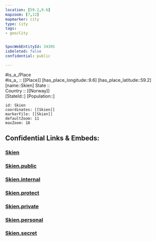 ```yaml
---
location: [59.2,9.6] 
mapzoom: [7,12] 
mapmarker: city 
type: City
tags:
- geo/City


SpocWebEntityId: 34305
isDeleted: false
confidential: public

---
```

#is_a_/Place  
#is_a_ :: [[Place]] 
[has_place_longitude::9.6] 
[has_place_latitude::59.2] 
[name::Skien] 
State ::  
Country :: [[Norway]]  
[StateId::] 
[Population::] 



```leaflet
id: Skien
coordinates: [[Skien]] 
markerFile: [[Skien]] 
defaultZoom: 11 
maxZoom: 18
```


## Confidential Links & Embeds: 

### [Skien](/_Standards/Earth/Continent/Europe/Europe~North/Norway/Counties~Norway/Telemark/City/Skien.md) 

### [Skien.public](/_public/Earth/Continent/Europe/Europe~North/Norway/Counties~Norway/Telemark/City/Skien.public.md) 

### [Skien.internal](/_internal/Earth/Continent/Europe/Europe~North/Norway/Counties~Norway/Telemark/City/Skien.internal.md) 

### [Skien.protect](/_protect/Earth/Continent/Europe/Europe~North/Norway/Counties~Norway/Telemark/City/Skien.protect.md) 

### [Skien.private](/_private/Earth/Continent/Europe/Europe~North/Norway/Counties~Norway/Telemark/City/Skien.private.md) 

### [Skien.personal](/_personal/Earth/Continent/Europe/Europe~North/Norway/Counties~Norway/Telemark/City/Skien.personal.md) 

### [Skien.secret](/_secret/Earth/Continent/Europe/Europe~North/Norway/Counties~Norway/Telemark/City/Skien.secret.md)

